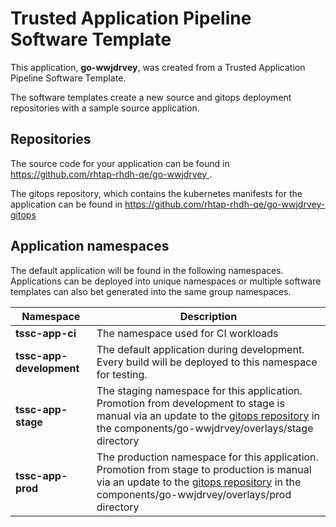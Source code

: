 # Trusted Application Pipeline Software Template

This application, **go-wwjdrvey**, was created from a Trusted Application Pipeline Software Template.

The software templates create a new source and gitops deployment repositories with a sample source application. 

## Repositories

The source code for your application can be found in [https://github.com/rhtap-rhdh-qe/go-wwjdrvey ](https://github.com/rhtap-rhdh-qe/go-wwjdrvey ).
 
The gitops repository, which contains the kubernetes manifests for the application can be found in 
[https://github.com/rhtap-rhdh-qe/go-wwjdrvey-gitops ](https://github.com/rhtap-rhdh-qe/go-wwjdrvey-gitops ) 

## Application namespaces 

The default application will be found in the following namespaces. Applications can be deployed into unique namespaces or multiple software templates can also bet generated into the same group namespaces.  

|  Namespace   |  Description   |  
| -------- | -------- |
| **tssc-app-ci** | The namespace used for CI workloads |
| **tssc-app-development** | The default application during development. Every build will be deployed to this namespace for testing. |
| **tssc-app-stage** | The staging namespace for this application. Promotion from development to stage is manual via an update to the [gitops repository](https://github.com/rhtap-rhdh-qe/go-wwjdrvey-gitops ) in the components/go-wwjdrvey/overlays/stage directory |
| **tssc-app-prod** | The production namespace for this application. Promotion from stage to production is manual via an update to the [gitops repository](https://github.com/rhtap-rhdh-qe/go-wwjdrvey-gitops ) in the components/go-wwjdrvey/overlays/prod directory |